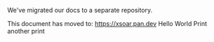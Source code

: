 We've migrated our docs to a separate repository. 

This document has moved to: https://xsoar.pan.dev
Hello World
Print
another print